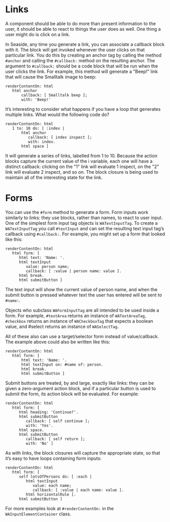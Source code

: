 # Links

A component should be able to do more than present information to the user, it should be able to react to things the user does as well. One thing a user might do is click on a link.

In Seaside, any time you generate a link, you can associate a callback block with it. The block will get invoked whenever the user clicks on that particular link. You do this by creating an anchor tag by calling the method `#anchor` and calling the `#callback:` method on the resulting anchor. The argument to `#callback:` should be a code block that will be run when the user clicks the link. For example, this method will generate a "Beep!" link that will cause the Smalltalk image to beep:

```smalltalk
renderContentOn: html
   html anchor
       callback: [ Smalltalk beep ];
       with: 'Beep!'
```

It’s interesting to consider what happens if you have a loop that generates multiple links. What would the following code do?

```smalltalk
renderContentOn: html
   1 to: 10 do: [ :index |
       html anchor
          callback: [ index inspect ];
          with: index.
       html space ]
```

It will generate a series of links, labelled from 1 to 10. Because the action blocks capture the current value of the i variable, each one will have a distinct callback: clicking on the "1" link will evaluate 1 inspect, on the "2" link will evaluate 2 inspect, and so on. The block closure is being used to maintain all of the interesting state for the link.

# Forms

You can use the `#form` method to generate a form. Form inputs work similarly to links: they use blocks, rather than names, to react to user input. One of the simplest form input tag objects is `WATextInputTag`. To create a `WATextInputTag` you call `#textInput` and can set the resulting text input tag’s callback using `#callback:`. For example, you might set up a form that looked like this:

```smalltalk
renderContentOn: html
   html form: [
      html text: 'Name: '.
      html textInput
         value: person name;
         callback: [ :value | person name: value ].
      html break.
      html submitButton ]
```

The text input will show the current value of person name, and when the submit button is pressed whatever text the user has entered will be sent to `#name:`.

Objects who subclass `WAFormInputTag` are all intended to be used inside a form. For example, `#textArea` returns an instance of `WATextAreaTag`, `#checkbox` returns an instance of `WACheckboxTag` that expects a boolean value, and #select returns an instance of `WASelectTag`.

All of these also can use a target/selector form instead of value/callback. The example above could also be written like this:

```smalltalk
renderContentOn: html
   html form: [
       html text: 'Name: '.
       html textInput on: #name of: person.
       html break.
       html submitButton ]
```

Submit buttons are treated, by and large, exactly like links: they can be given a zero-argument action block, and if a particular button is used to submit the form, its action block will be evaluated. For example:

```smalltalk
renderContentOn: html
   html form: [
      html heading: 'Continue?'.
      html submitButton
         callback: [ self continue ];
         with: 'Yes'.
      html space.
      html submitButton
         callback: [ self return ];
         with: 'No' ]
```

As with links, the block closures will capture the appropriate state, so that it’s easy to have loops containing form inputs:

```smalltalk
renderContentOn: html
   html form: [
      self lotsOfPersons do: [ :each |
         html textInput
            value: each name;
            callback: [ :value | each name: value ].
         html horizontalRule ].
      html submitButton ]
```

For more examples look at `#renderContentOn:` in the `WAInputElementContainer` class.